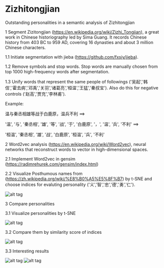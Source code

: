 # Zizhitongjian

Outstanding personalities in a semantic analysis of Zizhitongjian

1 Segment Zizitongjian (https://en.wikipedia.org/wiki/Zizhi_Tongjian), a great work in Chinese historiography led by Sima Guang. It records Chinese history from 403 BC to 959 AD, covering 16 dynasties and about 3 million Chinese characters.

1.1 Initiate segmentation with jieba (https://github.com/fxsjy/jieba).

1.2 Remove symbols and stop words. Stop words are manually chosen from top 1000 high-frequency words after segmentation.

1.3 Unify words that represent the same people of followings ('吴起','韩信','霍去病','邓禹','关羽','诸葛亮','桓温','王猛','秦叔宝'). Also do this for negative controls ('赵高','贾充','李林甫'). 

Example: 

温与秦丞相雄等战于白鹿原，温兵不利 ==>

'温', '与', '秦丞相', '雄', '等', '战', '于', '白鹿原', '，', '温', '兵', '不利' ==>

'桓温', '秦丞相', '雄', '战', '白鹿原', '桓温', '兵', '不利'

2 Word2vec analysis (https://en.wikipedia.org/wiki/Word2vec), neural networks that reconstruct words to vector in high-dimensional spaces.

2.1 Implement Word2vec in gensim (https://radimrehurek.com/gensim/index.html)

2.2 Visualize Posthumous names from (https://zh.wikipedia.org/wiki/%E8%B0%A5%E5%8F%B7) by t-SNE and choose indices for evaluting personality ('义','智','忠','德','勇','仁').

![alt tag](https://github.com/sheetsvicky/Zizhitongjian/blob/master/ft.png)

3 Compare personalities

3.1 Visualize personalities by t-SNE

![alt tag](https://github.com/sheetsvicky/Zizhitongjian/blob/master/pp.png)

3.2 Compare them by similarity score of indices

![alt tag](https://github.com/sheetsvicky/Zizhitongjian/blob/master/pp_radar.png)

3.3 Interesting results

![alt tag](https://github.com/sheetsvicky/Zizhitongjian/blob/master/similar1.png)
![alt tag](https://github.com/sheetsvicky/Zizhitongjian/blob/master/similar2.png)
